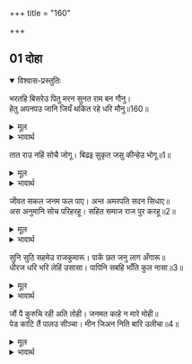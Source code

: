 +++
title = "160"

+++


## 01 दोहा
<details open><summary>विश्वास-प्रस्तुतिः</summary>

भरतहि बिसरेउ पितु मरन सुनत राम बन गौनु।  
हेतु अपनपउ जानि जियँ थकित रहे धरि मौनु॥160॥  
</details>
<details><summary>मूल</summary>

भरतहि बिसरेउ पितु मरन सुनत राम बन गौनु।  
हेतु अपनपउ जानि जियँ थकित रहे धरि मौनु॥160॥  
</details>

<details><summary>भावार्थ</summary>

श्री रामचन्द्रजी का वन जाना सुनकर भरतजी को पिता का मरण भूल गया और हृदय में इस सारे अनर्थ का कारण अपने को ही जानकर वे मौन होकर स्तम्भित रह गए (अर्थात उनकी बोली बन्द हो गई और वे सन्न रह गए)॥160॥बिकल बिलोकि सुतहि समुझावति। मनहुँ जरे पर लोनु लगावति॥  
</details>

तात राउ नहिं सोचै जोगू। बिढइ सुकृत जसु कीन्हेउ भोगू॥1॥  

<details><summary>मूल</summary>

तात राउ नहिं सोचै जोगू। बिढइ सुकृत जसु कीन्हेउ भोगू॥1॥  
</details>

<details><summary>भावार्थ</summary>

पुत्र को व्याकुल देखकर कैकेयी समझाने लगी। मानो जले पर नमक लगा रही हो। (वह बोली-) हे तात! राजा सोच करने योग्य नहीं हैं। उन्होन्ने पुण्य और यश कमाकर उसका पर्याप्त भोग किया॥1॥  
</details>

जीवत सकल जनम फल पाए। अन्त अमरपति सदन सिधाए॥  
अस अनुमानि सोच परिहरहू। सहित समाज राज पुर करहू॥2॥  

<details><summary>मूल</summary>

जीवत सकल जनम फल पाए। अन्त अमरपति सदन सिधाए॥  
अस अनुमानि सोच परिहरहू। सहित समाज राज पुर करहू॥2॥  
</details>

<details><summary>भावार्थ</summary>

जीवनकाल में ही उन्होन्ने जन्म लेने के सम्पूर्ण फल पा लिए और अन्त में वे इन्द्रलोक को चले गए। ऐसा विचारकर सोच छोड दो और समाज सहित नगर का राज्य करो॥2॥  
</details>

सुनि सुठि सहमेउ राजकुमारू। पाकें छत जनु लाग अँगारू॥  
धीरज धरि भरि लेहिं उसासा। पापिनि सबहि भाँति कुल नासा॥3॥  

<details><summary>मूल</summary>

सुनि सुठि सहमेउ राजकुमारू। पाकें छत जनु लाग अँगारू॥  
धीरज धरि भरि लेहिं उसासा। पापिनि सबहि भाँति कुल नासा॥3॥  
</details>

<details><summary>भावार्थ</summary>

राजकुमार भरतजी यह सुनकर बहुत ही सहम गए। मानो पके घाव पर अँगार छू गया हो। उन्होन्ने धीरज धरकर बडी लम्बी साँस लेते हुए कहा- पापिनी! तूने सभी तरह से कुल का नाश कर दिया॥3॥  
</details>

जौं पै कुरुचि रही अति तोही। जनमत काहे न मारे मोही॥  
पेड काटि तैं पालउ सीञ्चा। मीन जिअन निति बारि उलीचा॥4॥  

<details><summary>मूल</summary>

जौं पै कुरुचि रही अति तोही। जनमत काहे न मारे मोही॥  
पेड काटि तैं पालउ सीञ्चा। मीन जिअन निति बारि उलीचा॥4॥  
</details>

<details><summary>भावार्थ</summary>

हाय! यदि तेरी ऐसी ही अत्यन्त बुरी रुचि (दुष्ट इच्छा) थी, तो तूने जन्मते ही मुझे मार क्यों नहीं डाला? तूने पेड को काटकर पत्ते को सीञ्चा है और मछली के जीने के लिए पानी को उलीच डाला! (अर्थात मेरा हित करने जाकर उलटा तूने मेरा अहित कर डाला)॥4॥  
</details>


